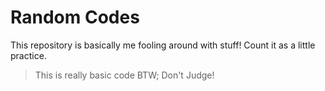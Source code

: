 # Random Codes

This repository is basically me fooling around with stuff! Count it as a little practice.

>This is really basic code BTW; Don't Judge!
